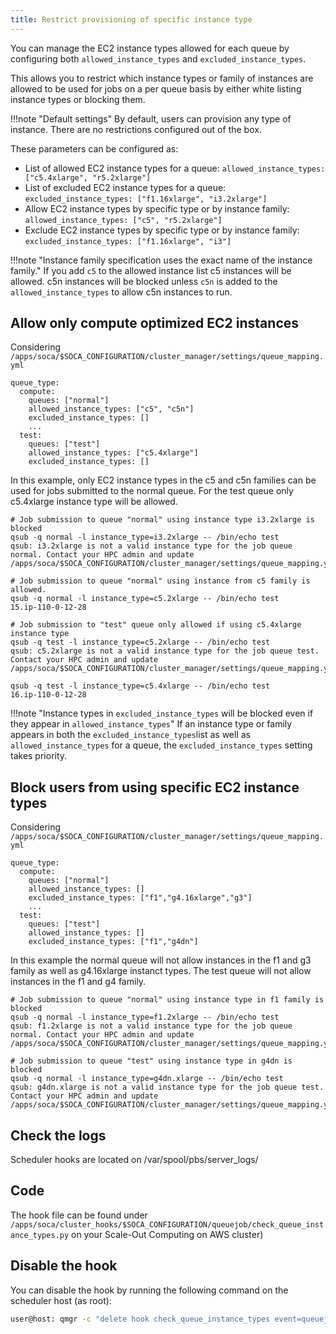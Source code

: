 ```yaml
---
title: Restrict provisioning of specific instance type
---
```


You can manage the EC2 instance types allowed for each queue by configuring both  `allowed_instance_types` and `excluded_instance_types`.

This allows you to restrict which instance types or family of instances are allowed to be used for jobs on a per queue basis by either white listing instance types or blocking them.

!!!note "Default settings"
    By default, users can provision any type of instance. There are no restrictions configured out of the box.
    
These parameters can be configured as:

 - List of allowed EC2 instance types for a queue: `allowed_instance_types: ["c5.4xlarge", "r5.2xlarge"]`
 - List of excluded EC2 instance types for a queue: `excluded_instance_types: ["f1.16xlarge", "i3.2xlarge"]`
 - Allow EC2 instance types by specific type or by instance family: `allowed_instance_types: ["c5", "r5.2xlarge"]`
 - Exclude EC2 instance types by specific type or by instance family: `excluded_instance_types: ["f1.16xlarge", "i3"]`

!!!note "Instance family specification uses the exact name of the instance family."
    If you add `c5` to the allowed instance list c5 instances will be allowed.  c5n instances will be blocked unless `c5n` is added to the `allowed_instance_types` to allow c5n instances to run.

## Allow only compute optimized EC2 instances

Considering `/apps/soca/$SOCA_CONFIGURATION/cluster_manager/settings/queue_mapping.yml`
```hl_lines="4 9"
queue_type:
  compute:
    queues: ["normal"]
    allowed_instance_types: ["c5", "c5n"] 
    excluded_instance_types: []
    ... 
  test:
    queues: ["test"]
    allowed_instance_types: ["c5.4xlarge"] 
    excluded_instance_types: [] 
```

In this example, only EC2 instance types in the c5 and c5n families can be used for jobs submitted to the normal queue.  For the test queue only c5.4xlarge instance type will be allowed. 

~~~console
# Job submission to queue "normal" using instance type i3.2xlarge is blocked
qsub -q normal -l instance_type=i3.2xlarge -- /bin/echo test
qsub: i3.2xlarge is not a valid instance type for the job queue normal. Contact your HPC admin and update /apps/soca/$SOCA_CONFIGURATION/cluster_manager/settings/queue_mapping.yml

# Job submission to queue "normal" using instance from c5 family is allowed.
qsub -q normal -l instance_type=c5.2xlarge -- /bin/echo test
15.ip-110-0-12-28

# Job submission to "test" queue only allowed if using c5.4xlarge instance type
qsub -q test -l instance_type=c5.2xlarge -- /bin/echo test
qsub: c5.2xlarge is not a valid instance type for the job queue test. Contact your HPC admin and update /apps/soca/$SOCA_CONFIGURATION/cluster_manager/settings/queue_mapping.yml

qsub -q test -l instance_type=c5.4xlarge -- /bin/echo test
16.ip-110-0-12-28
~~~

!!!note "Instance types in `excluded_instance_types` will be blocked even if they appear in `allowed_instance_types`"
    If an instance type or family appears in both the `excluded_instance_types`list as well as `allowed_instance_types` for a queue, the `excluded_instance_types` setting takes priority.

## Block users from using specific EC2 instance types

Considering `/apps/soca/$SOCA_CONFIGURATION/cluster_manager/settings/queue_mapping.yml`
```hl_lines="5 10"
queue_type:
  compute:
    queues: ["normal"]
    allowed_instance_types: [] 
    excluded_instance_types: ["f1","g4.16xlarge","g3"]
    ... 
  test:
    queues: ["test"]
    allowed_instance_types: [] 
    excluded_instance_types: ["f1","g4dn"]
```
In this example the normal queue will not allow instances in the f1 and g3 family as well as g4.16xlarge instanct types.  The test queue will not allow instances in the f1 and g4 family.

~~~console
# Job submission to queue "normal" using instance type in f1 family is blocked
qsub -q normal -l instance_type=f1.2xlarge -- /bin/echo test
qsub: f1.2xlarge is not a valid instance type for the job queue normal. Contact your HPC admin and update /apps/soca/$SOCA_CONFIGURATION/cluster_manager/settings/queue_mapping.yml

# Job submission to queue "test" using instance type in g4dn is blocked
qsub -q normal -l instance_type=g4dn.xlarge -- /bin/echo test
qsub: g4dn.xlarge is not a valid instance type for the job queue test. Contact your HPC admin and update /apps/soca/$SOCA_CONFIGURATION/cluster_manager/settings/queue_mapping.yml
~~~

## Check the logs
Scheduler hooks are located on /var/spool/pbs/server_logs/

## Code
The hook file can be found under `/apps/soca/cluster_hooks/$SOCA_CONFIGURATION/queuejob/check_queue_instance_types.py` on your Scale-Out Computing on AWS cluster)

## Disable the hook
You can disable the hook by running the following command on the scheduler host (as root):

~~~bash
user@host: qmgr -c "delete hook check_queue_instance_types event=queuejob"
~~~